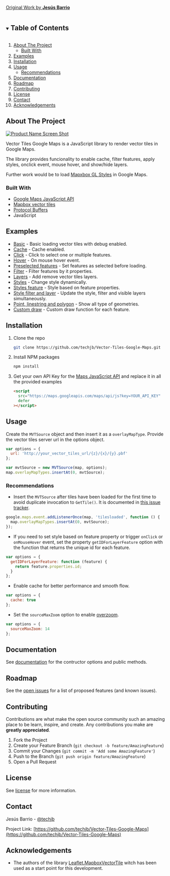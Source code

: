 ﻿[Original Work by **Jesús Barrio**](https://github.com/techjb/Vector-Tiles-Google-Maps)

<!-- TABLE OF CONTENTS -->
<details open="open">
  <summary><h2 style="display: inline-block">Table of Contents</h2></summary>
  <ol>
    <li>
      <a href="#about-the-project">About The Project</a>
      <ul>
        <li><a href="#built-with">Built With</a></li>
      </ul>
    </li>    
    <li><a href="#examples">Examples</a></li>
    <li><a href="#installation">Installation</a></li>
    <li>
        <a href="#usage">Usage</a>
        <ul>
            <li><a href="#recommendations">Recommendations</a></li>
        </ul>
    </li>
    <li><a href="#documentation">Documentation</a></li>        
    <li><a href="#roadmap">Roadmap</a></li>   
    <li><a href="#contributing">Contributing</a></li>
    <li><a href="#license">License</a></li>
    <li><a href="#contact">Contact</a></li>
    <li><a href="#acknowledgements">Acknowledgements</a></li>
  </ol>
</details>

<!-- ABOUT THE PROJECT -->

## About The Project

[![Product Name Screen Shot][product-screenshot]](https://techjb.github.io/Vector-Tiles-Google-Maps/examples/styles-feature.html)

Vector Tiles Google Maps is a JavaScript library to render vector tiles in Google Maps.

The library provides funcionality to enable cache, filter features, apply styles, onclick event, mouse hover, and show/hide layers.

Further work would be to load [Mapxbox GL Styles](https://docs.mapbox.com/mapbox-gl-js/style-spec/) in Google Maps.

### Built With

- [Google Maps JavaScript API](https://developers.google.com/maps/documentation/javascript/overview?)
- [Mapbox vector tiles](https://github.com/mapbox/vector-tile-js)
- [Protocol Buffers](https://github.com/protocolbuffers/protobuf)
- JavaScript

<!-- DEMO EXAMPLES -->

## Examples

* [Basic](https://techjb.github.io/Vector-Tiles-Google-Maps/examples/basic.html) - Basic loading vector tiles with debug enabled.
* [Cache](https://techjb.github.io/Vector-Tiles-Google-Maps/examples/cache.html) - Cache enabled.
* [Click](https://techjb.github.io/Vector-Tiles-Google-Maps/examples/click.html) - Click to select one or multiple features.
* [Hover](https://techjb.github.io/Vector-Tiles-Google-Maps/examples/hover.html) - On mouse hover event.
* [Preselected features](https://techjb.github.io/Vector-Tiles-Google-Maps/examples/preselected-features.html) - Set features as selected before loading.
* [Filter](https://techjb.github.io/Vector-Tiles-Google-Maps/examples/filter.html) - Filter features by it properties.
* [Layers](https://techjb.github.io/Vector-Tiles-Google-Maps/examples/layers.html) - Add remove vector tiles layers.
* [Styles](https://techjb.github.io/Vector-Tiles-Google-Maps/examples/styles.html) - Change style dynamically.
* [Styles feature](https://techjb.github.io/Vector-Tiles-Google-Maps/examples/styles-feature.html) - Style based on feature properties.
* [Style filter and layer](https://techjb.github.io/Vector-Tiles-Google-Maps/examples/style-filter-layer.html) - Update the style, filter and visible layers simultaneously.
* [Point, linestring and polygon](https://techjb.github.io/Vector-Tiles-Google-Maps/examples/point-linestring-polygon.html) - Show all type of geometries.
* [Custom draw](https://techjb.github.io/Vector-Tiles-Google-Maps/examples/custom-draw.html) - Custom draw function for each feature.


<!-- INSTALATION -->

## Installation

1. Clone the repo
   ```sh
   git clone https://github.com/techjb/Vector-Tiles-Google-Maps.git
   ```
2. Install NPM packages
   ```sh
   npm install
   ```
3. Get your own API Key for the [Maps JavaScript API](https://developers.google.com/maps/documentation/javascript/get-api-key) and replace it in all the provided examples
   ```html
   <script
     src="https://maps.googleapis.com/maps/api/js?key=YOUR_API_KEY"
     defer
   ></script>
   ```

<!-- USAGE EXAMPLES -->

## Usage

Create the `MVTSource` object and then insert it as a `overlayMapType`.
Provide the vector tiles server url in the options object.

```js
var options = {
  url: 'http://your_vector_tiles_url/{z}/{x}/{y}.pbf'
};

var mvtSource = new MVTSource(map, options);
map.overlayMapTypes.insertAt(0, mvtSource);
```

### Recommendations

- Insert the `MVTSource` after tiles have been loaded for the first time
  to avoid duplicate invocation to `GetTile()`. It is documented in [this issue tracker](https://issuetracker.google.com/issues/73335429).

```js
google.maps.event.addListenerOnce(map, 'tilesloaded', function () {
  map.overlayMapTypes.insertAt(0, mvtSource);
});
```

- If you need to set style based on feature property or trigger `onClick` or `onMouseHover` event,
  set the property `getIDForLayerFeature` option with the function that returns the unique id for each feature.

```js
var options = {
  getIDForLayerFeature: function (feature) {
    return feature.properties.id;
  }
};
```

- Enable cache for better performance and smooth flow.

```js
var options = {
  cache: true
};
```

- Set the `sourceMaxZoom` option to enable [overzoom](https://docs.mapbox.com/help/glossary/overzoom/).

```js
var options = {
  sourceMaxZoom: 14
};
```

<!-- DOCUMENTATION -->

## Documentation

See [documentation](https://github.com/techjb/Vector-Tiles-Google-Maps/blob/master/DOCUMENTATION.md) for the contructor options and public methods.

<!-- ROADMAP -->

## Roadmap

See the [open issues](https://github.com/techjb/Vector-Tiles-Google-Maps/issues) for a list of proposed features (and known issues).

<!-- CONTRIBUTING -->

## Contributing

Contributions are what make the open source community such an amazing place to be learn, inspire, and create. Any contributions you make are **greatly appreciated**.

1. Fork the Project
2. Create your Feature Branch (`git checkout -b feature/AmazingFeature`)
3. Commit your Changes (`git commit -m 'Add some AmazingFeature'`)
4. Push to the Branch (`git push origin feature/AmazingFeature`)
5. Open a Pull Request

<!-- LICENSE -->

## License

See [license](https://github.com/techjb/Vector-Tiles-Google-Maps/blob/master/LICENSE.txt) for more information.

<!-- CONTACT -->

## Contact

Jesús Barrio - [@techjb](https://twitter.com/techjb)

Project Link: [https://github.com/techjb/Vector-Tiles-Google-Maps](https://github.com/techjb/Vector-Tiles-Google-Maps)

<!-- ACKNOWLEDGEMENTS -->

## Acknowledgements

- The authors of the library [Leaflet.MapboxVectorTile](https://github.com/SpatialServer/Leaflet.MapboxVectorTile) witch has been used as a start point for this development.

<!-- MARKDOWN LINKS & IMAGES -->
<!-- https://www.markdownguide.org/basic-syntax/#reference-style-links -->

[product-screenshot]: images/screenshot.png
